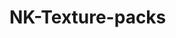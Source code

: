<!DOCTYPE html>
<html lang="en">
<head>
  <meta charset="UTF-8" />
  <title>NK-Texture-packs</title>
  <style>
header {
    background-color: rgb(17 38 51 / 48%); /* Semi-transparent header */
    padding: 20px;
    text-align: center;
    box-shadow: 0 4px 10px rgba(0, 0, 0, 0.5);
}

h1 {
    color: #ffffff;
    display: flex;
    justify-content: center;
}
  </style>
</head>
<body>
  <h1>NK-Texture-packs</h1>
</body>
</html>
